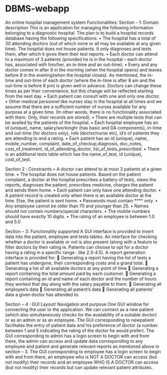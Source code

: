 # DBMS-webapp
An online hospital management system
Functionalities:
Section - 1: Domain description
This is an application for managing the following information belonging to a diagnostic hospital. The plan is to build a hospital records database having the following specifications:
•	The hospital has a total of 30 attending doctors (out of which none or all may be available at any given time). The hospital does not house patients. It only diagnoses and tests them, after which it gives them their test reports.
•	Each doctor can attend to a maximum of 3 patients (provided he is in the hospital – each doctor has, associated with him/her, an in-time and an out-time).
•	Every and any doctor comes in after 8 in the morning (when the hospital opens) and leaves before 8 in the evening(when the hospital closes). As mentioned, the in-time and out-time of each doctor (where the in-time is after 8 am and the out-time is before 8 pm) is given well in advance. Doctors can change these times as per their convenience, but this change will be reflected starting from the next day.
•	Each patient can consult with one and only one doctor.
•	 Other medical personnel like nurses stay in the hospital at all times and we assume that there are a sufficient number of nurses available for any purpose at a given time. (In other words, there is no functionality associated with them. Only, their records are stored).
•	There are multiple tests that can be availed by the patients of the hospital.
•	Each hospital employee has an id (unique), name, salary/workinghr (has basic and DA components), in-time and out-time (for doctors only), role (doctor/nurse etc), id’s of patients they are attending to and a rating.
•	Each patient has an id (unique), name, mobile_number, complaint, date_of_checkup,diagnosis, doc_notes, cost_of_treatment, id_of_attending_doctor, list_of_tests_prescribed.
•	There is an additional tests table which has the name_of_test, id (unique), cost_of_test.

Section 2 : Constraints 
•	A doctor can attend to at most 3 patients at a given time.
•	The hospital does not house patients. Based on the patient complaint, a doctor at the hospital prescribes a battery of tests, views the reports, diagnoses the patient, prescribes medicine, charges the patient and sends them home.
•	Each patient can only have one attending doctor.
•	A patient record is created only when there is an available doctor at the time. Else, the patient is sent home.
•	Passwords must contain **** only.
•	Any employee cannot be older than 70 and younger than 25.
•	Names should not contain numbers/special characters.
•	The mobile numbers should have exactly 10 digits.
•	The rating of an employee is between 1.0 and 5.0

Section – 3: Functionality supported
	A GUI interface is provided to insert data into the patient, employee and tests tables. An interface for checking whether a doctor is available or not is also present (along with a feature to filter doctors by their rating ie. Patients can choose to opt for a doctor having a rating in a specific range : like 2.3-4.5). A report generation interface is provided for: 
	Generating a report having the list of tests a patient has undergone, their corresponding costs and a grand total. 
	Generating a list of all available doctors at any point of time
	Generating a report containing the total amount paid by each customer. 
	Generating a report containing an id and name of each doctor and the number of hours they worked that day along with the salary payable to them.
	Generating all employee’s data
	Generating all patient’s data
	Generating all patients’ data a given doctor has attended to.



Section – 4 : GUI Layout/ Navigation and purpose
	One GUI window for connecting the user to the application. We can connect as a new patient (which also simultaneously checks for the availability of a suitable doctor) or as an admin or as an employee. 
The GUI corresponding to newpatient facilitates the entry of patient data and his preference of doctor (a number between 1 and 5 indicating the rating of the doctor he would prefer).
The GUI corresponding to admin has a login screen to begin with and from there, the admin can access and update data corresponding to any employee and patient and generate relevant reports as mentioned above in section – 3.
The GUI corresponding to employee has a login screen to begin with and from there, an employee who is NOT A DOCTOR can access (but not modify) their records and an employee WHO IS A DOCTOR can access (but not modify) their records but can update relevant patient attributes.
